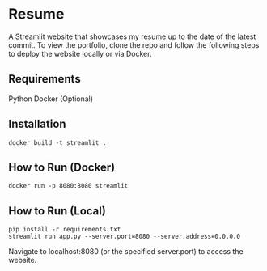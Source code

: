 # Resume
A Streamlit website that showcases my resume up to the date of the latest commit. To view the portfolio, clone the repo and follow the following steps to deploy the website locally or via Docker.

## Requirements ##
Python
Docker (Optional)

## Installation
```
docker build -t streamlit .
```

## How to Run (Docker)
```
docker run -p 8080:8080 streamlit
```

## How to Run (Local)
```
pip install -r requirements.txt
streamlit run app.py --server.port=8080 --server.address=0.0.0.0
```

Navigate to localhost:8080 (or the specified server.port) to access the website.
